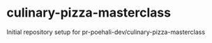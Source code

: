 # culinary-pizza-masterclass

Initial repository setup for pr-poehali-dev/culinary-pizza-masterclass